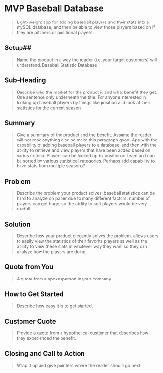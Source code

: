 # MVP Baseball Database #

> Light-weight app for adding baseball players and their stats into a mySQL database, and then be able to view those players based on if they are pitchers or positional players.

## Setup##
  > Name the product in a way the reader (i.e. your target customers) will understand.
  Baseball Statistic Database

## Sub-Heading ##
  > Describe who the market for the product is and what benefit they get. One sentence only underneath the title.
  For anyone interested in looking up baseball players by things like position and look at their statistics for the current season

## Summary ##
  > Give a summary of the product and the benefit. Assume the reader will not read anything else so make this paragraph good.
  App with the capability of adding baseball players to a database, and then with the ability to retrieve and view players that have been added based on varius criteria. Players can be looked up by position or team and can be sorted by various statistical categories. Perhaps add capability to have stats from mulitple seasons?

## Problem ##
  > Describe the problem your product solves.
  baseball statistics can be hard to analyze on paper due to many different factors. number of players can get huge, so the ability to sort players would be very usefull.

## Solution ##
  > Describe how your product elegantly solves the problem.
  allows users to easily view the statistics of their favorite players as well as the ability to view these stats in whatever way they want so they can analyze how the players are doing.

## Quote from You ##
  > A quote from a spokesperson in your company.

## How to Get Started ##
  > Describe how easy it is to get started.

## Customer Quote ##
  > Provide a quote from a hypothetical customer that describes how they experienced the benefit.

## Closing and Call to Action ##
  > Wrap it up and give pointers where the reader should go next.

